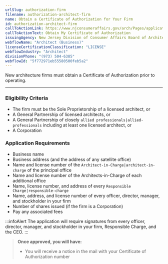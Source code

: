 ```yaml
---
urlSlug: authorization-firm
filename: authorization-architect-firm
name: Obtain a Certificate of Authorization for Your Firm
id: authorization-architect-firm
callToActionLink: https://www.njconsumeraffairs.gov/arch/Pages/applications.aspx
callToActionText: Obtain My Certificate of Authorization
issuingAgency: New Jersey Division of Consumer Affairs Board of Architects
webflowName: "Architect (Business)"
licenseCertificationClassification: "LICENSE"
webflowIndustry: "Architect"
divisionPhone: "(973) 504-6385"
webflowId: "5f772971eb55580500feb5a2"
---
```


New architecture firms must obtain a Certificate of Authorization prior to operating.

---

### Eligibility Criteria

- The firm must be the Sole Proprietorship of a licensed architect, or
- A General Partnership of licensed architects, or
- A General Partnership of closely `allied professionals|allied-professionals` including at least one licensed architect, or
- A Corporation

### Application Requirements

- Business name
- Business address (and the address of any satellite office)
- Name and license number of the `Architect-in-Charge|architect-in-charge` of the principal office
- Name and license number of the Architects-in-Charge of each additional office
- Name, license number, and address of every `Responsible Charge|responsible-charge`
- Name, address, and license number of every officer, director, manager, and stockholder in your firm
- Number of shares issued (if the firm is a Corporation)
- Pay any associated fees

:::infoAlert
The application will require signatures from every officer, director, manager, and stockholder in your firm, Responsible Charge, and the CEO.
:::

> **Once approved, you will have:**
>
> - You will receive a notice in the mail with your Certificate of Authorization number
